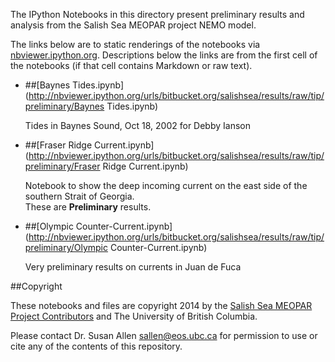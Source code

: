 The IPython Notebooks in this directory present preliminary
results and analysis from the Salish Sea MEOPAR project NEMO model.

The links below are to static renderings of the notebooks via
[nbviewer.ipython.org](http://nbviewer.ipython.org/).
Descriptions below the links are from the first cell of the notebooks
(if that cell contains Markdown or raw text).

* ##[Baynes Tides.ipynb](http://nbviewer.ipython.org/urls/bitbucket.org/salishsea/results/raw/tip/preliminary/Baynes Tides.ipynb)  
    
    Tides in Baynes Sound, Oct 18, 2002 for Debby Ianson  

* ##[Fraser Ridge Current.ipynb](http://nbviewer.ipython.org/urls/bitbucket.org/salishsea/results/raw/tip/preliminary/Fraser Ridge Current.ipynb)  
    
    Notebook to show the deep incoming current on the east side of the southern Strait of Georgia.  
    These are <b>Preliminary</b> results.  

* ##[Olympic Counter-Current.ipynb](http://nbviewer.ipython.org/urls/bitbucket.org/salishsea/results/raw/tip/preliminary/Olympic Counter-Current.ipynb)  
    
    Very preliminary results on currents in Juan de Fuca  


##Copyright

These notebooks and files are copyright 2014
by the [Salish Sea MEOPAR Project Contributors](https://bitbucket.org/salishsea/docs/src/tip/CONTRIBUTORS.rst)
and The University of British Columbia.

Please contact Dr. Susan Allen <sallen@eos.ubc.ca> for permission
to use or cite any of the contents of this repository.
